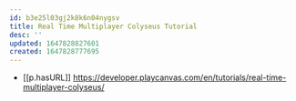 ```yaml
---
id: b3e25l03gj2k8k6n04nygsv
title: Real Time Multiplayer Colyseus Tutorial
desc: ''
updated: 1647828827601
created: 1647828777695
---
```


- [[p.hasURL]] https://developer.playcanvas.com/en/tutorials/real-time-multiplayer-colyseus/ 